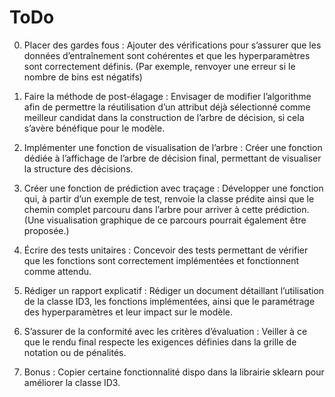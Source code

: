 # ToDo

0. Placer des gardes fous : Ajouter des vérifications pour s’assurer que les données d’entraînement sont cohérentes et que les hyperparamètres sont correctement définis. (Par exemple, renvoyer une erreur si le nombre de bins est négatifs)

1. Faire la méthode de post-élagage : Envisager de modifier l’algorithme afin de permettre la réutilisation d’un attribut déjà sélectionné comme meilleur candidat dans la construction de l’arbre de décision, si cela s’avère bénéfique pour le modèle.

2. Implémenter une fonction de visualisation de l’arbre : Créer une fonction dédiée à l’affichage de l’arbre de décision final, permettant de visualiser la structure des décisions.

3. Créer une fonction de prédiction avec traçage : Développer une fonction qui, à partir d’un exemple de test, renvoie la classe prédite ainsi que le chemin complet parcouru dans l’arbre pour arriver à cette prédiction. (Une visualisation graphique de ce parcours pourrait également être proposée.)

4. Écrire des tests unitaires : Concevoir des tests permettant de vérifier que les fonctions sont correctement implémentées et fonctionnent comme attendu.

5. Rédiger un rapport explicatif : Rédiger un document détaillant l’utilisation de la classe ID3, les fonctions implémentées, ainsi que le paramétrage des hyperparamètres et leur impact sur le modèle.

6. S’assurer de la conformité avec les critères d’évaluation : Veiller à ce que le rendu final respecte les exigences définies dans la grille de notation ou de pénalités.

7. Bonus : Copier certaine fonctionnalité dispo dans la librairie sklearn pour améliorer la classe ID3.